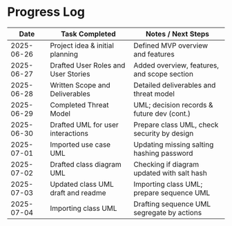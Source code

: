 # Progress Log

| Date       | Task Completed                      | Notes / Next Steps                          |
| ---------- | ----------------------------------- | ------------------------------------------- |
| 2025-06-26 | Project idea & initial planning     | Defined MVP overview and features           |
| 2025-06-27 | Drafted User Roles and User Stories | Added overview, features, and scope section |
| 2025-06-28 | Written Scope and Deliverables      | Detailed deliverables and threat model      |
| 2025-06-29 | Completed Threat Model              | UML; decision records & future dev (cont.)  |
| 2025-06-30 | Drafted UML for user interactions   | Prepare class UML, check security by design |
| 2025-07-01 | Imported use case UML               | Updating missing salting hashing password   |
| 2025-07-02 | Drafted class diagram UML           | Checking if diagram updated with salt hash  |
| 2025-07-03 | Updated class UML draft and readme  | Importing class UML; prepare sequence UML   |
| 2025-07-04 | Importing class UML                 | Drafting sequence UML segregate by actions  |
